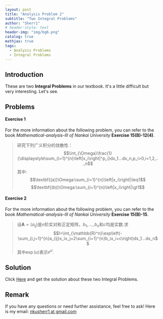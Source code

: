 ```yaml
---
layout: post
title: "Analysis Problem 2"
subtitle: "Two Integral Problems"
author: "Sherr1"
# header-style: text
header-img: "img/bg6.png"
catalog: true
mathjax: true
tags:
  - Analysis Problems
  - Integral Problems
---
```


## Introduction
These are two **Integral Problems** in our textbook. It's a little difficult but very interesting. Let's see.
## Problems
#### Exercise 1
For the more information about the following problem, you can refer to the book *Mathematical-analysis-III of Nankai University* **Exercise 15(B)-12(4)**.
> 研究下列广义积分的敛散性：
> $$\int_{\Omega}\frac{1}{\displaystyle\sum_{i=1}^{n}\left|x_i\right|^p_i}dx_1...dx_n,p_i>0,i=1,2,...,n$$
> 其中:
> $$\textbf{(a)}\Omega:\sum_{i=1}^{n}\left|x_i\right|\leq1$$ $$\textbf{(b)}\Omega:\sum_{i=1}^{n}\left|x_i\right|\gt1$$

#### Exercise 2
For the more information about the following problem, you can refer to the book *Mathematical-analysis-III of Nankai University* **Exercise 15(B)-15**.
> 设$\mathbf{A}=(a_{ij})$是$n$阶实对称正定矩阵，$b_1,...,b_n$和$c$均是实数.求
> $$I=\int_{\mathbb{R}^n}\exp\left(-\sum_{i,j=1}^{n}a_{ij}x_ix_j+2\sum_{i=1}^{n}b_ix_i+c\right)dx_1...dx_n$$
> 其中$\exp(u)$表示$e^u$.
## Solution
Click [Here](/files/Problems/Problem2024.11.11Two-Generalized-Multiple-Integral-Problems.pdf) and get the solution about these two Integral Problems.

## Remark
If you have any questions or need further assistance, feel free to ask! Here is my email: [nkusherr1 at gmail.com](mailto:nkusherr1@gmail.com)
